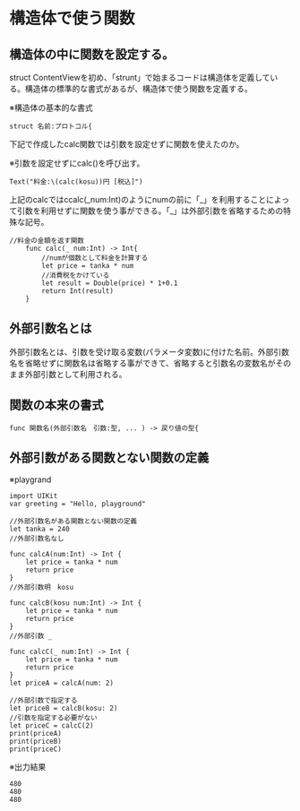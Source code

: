 # 構造体で使う関数

## 構造体の中に関数を設定する。

struct ContentViewを初め、「strunt」で始まるコードは構造体を定義している。構造体の標準的な書式があるが、構造体で使う関数を定義する。

  

※構造体の基本的な書式

    struct 名前:プロトコル{

  

下記で作成したcalc関数では引数を設定せずに関数を使えたのか。  

※引数を設定せずにcalc()を呼び出す。

    Text("料金:\(calc(kosu))円 [税込]")

上記のcalcではccalc(\_num:Int)のようにnumの前に「\_」を利用することによって引数を利用せずに関数を使う事ができる。「\_」は外部引数を省略するための特殊な記号。

  

    //料金の金額を返す関数
        func calc(_ num:Int) -> Int{
            //numが個数として料金を計算する
            let price = tanka * num
            //消費税をかけている
            let result = Double(price) * 1+0.1
            return Int(result)
        }

  

  

## 外部引数名とは

外部引数名とは、引数を受け取る変数(パラメータ変数)に付けた名前。外部引数名を省略せずに関数名は省略する事ができて、省略すると引数名の変数名がそのまま外部引数として利用される。

  

## 関数の本来の書式

    func 関数名(外部引数名　引数:型, ... ) -> 戻り値の型{

  

## 外部引数がある関数とない関数の定義

※playgrand

    import UIKit
    var greeting = "Hello, playground"
    
    //外部引数名がある関数とない関数の定義
    let tanka = 240
    //外部引数名なし
    
    func calcA(num:Int) -> Int {
        let price = tanka * num
        return price
    }
    //外部引数明　kosu
    
    func calcB(kosu num:Int) -> Int {
        let price = tanka * num
        return price
    }
    //外部引数 _
    
    func calcC(_ num:Int) -> Int {
        let price = tanka * num
        return price
    }
    let priceA = calcA(num: 2)
    
    //外部引数で指定する
    let priceB = calcB(kosu: 2)
    //引数を指定する必要がない
    let priceC = calcC(2)
    print(priceA)
    print(priceB)
    print(priceC)

  

※出力結果

    480
    480
    480